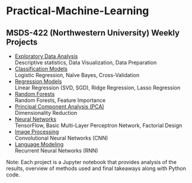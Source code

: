 # Practical-Machine-Learning
## MSDS-422 (Northwestern University) Weekly Projects
* [Exploratory Data Analysis](Assignment1_OscarHernandez.ipynb)  
Descriptive statistics, Data Visualization, Data Preparation   
* [Classification Models](Assignment2_OscarHernandez.ipynb)  
Logistic Regression, Naïve Bayes, Cross-Validation
* [Regression Models](Assignment3_OscarHernandez.ipynb)  
Linear Regression (SVD, SGD), Ridge Regression, Lasso Regression
* [Random Forests](Assignment4_OscarHernandez.ipynb)  
Random Forests, Feature Importance
* [Principal Component Analysis (PCA)](Assignment5_OscarHernandez.ipynb)  
Dimensionality Reduction
* [Neural Networks](Assignment6_OscarHernandez.ipynb)  
TensorFlow, Basic Multi-Layer Perceptron Network, Factorial Design
* [Image Processing](Assignment7_OscarHernandez.ipynb)  
Convolutional Neural Networks (CNN)
* [Language Modeling](Assignment8_OscarHernandez.ipynb)  
Recurrent Neural Networks (RNN)

Note: Each project is a Jupyter notebook that provides analysis of the results, overview of methods used and final takeaways along with Python code.  

